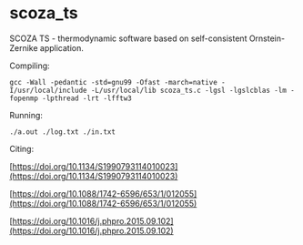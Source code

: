 # scoza_ts
SCOZA TS - thermodynamic software based on self-consistent Ornstein-Zernike application.

Compiling:

    gcc -Wall -pedantic -std=gnu99 -Ofast -march=native -I/usr/local/include -L/usr/local/lib scoza_ts.c -lgsl -lgslcblas -lm -fopenmp -lpthread -lrt -lfftw3

Running:

    ./a.out ./log.txt ./in.txt

Citing:

[https://doi.org/10.1134/S1990793114010023](https://doi.org/10.1134/S1990793114010023)

[https://doi.org/10.1088/1742-6596/653/1/012055](https://doi.org/10.1088/1742-6596/653/1/012055)

[https://doi.org/10.1016/j.phpro.2015.09.102](https://doi.org/10.1016/j.phpro.2015.09.102)
